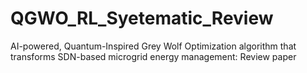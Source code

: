 # QGWO_RL_Syetematic_Review
AI-powered, Quantum-Inspired Grey Wolf Optimization algorithm that transforms SDN-based microgrid energy management: Review paper
